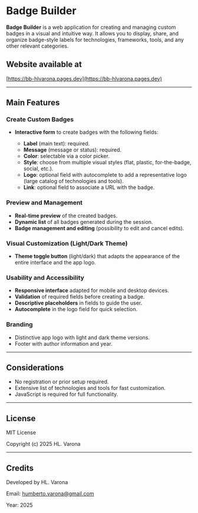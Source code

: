 # Badge Builder

**Badge Builder** is a web application for creating and managing custom badges in a visual and intuitive way. It allows you to display, share, and organize badge-style labels for technologies, frameworks, tools, and any other relevant categories.

## Website available at

[https://bb-hlvarona.pages.dev](https://bb-hlvarona.pages.dev)

---

## Main Features

### Create Custom Badges

- **Interactive form** to create badges with the following fields:

  - **Label** (main text): required.
  - **Message** (message or status): required.
  - **Color**: selectable via a color picker.
  - **Style**: choose from multiple visual styles (flat, plastic, for-the-badge, social, etc.).
  - **Logo**: optional field with autocomplete to add a representative logo (large catalog of technologies and tools).
  - **Link**: optional field to associate a URL with the badge.

### Preview and Management

- **Real-time preview** of the created badges.
- **Dynamic list** of all badges generated during the session.
- **Badge management and editing** (possibility to edit and cancel edits).

### Visual Customization (Light/Dark Theme)

- **Theme toggle button** (light/dark) that adapts the appearance of the entire interface and the app logo.

### Usability and Accessibility

- **Responsive interface** adapted for mobile and desktop devices.
- **Validation** of required fields before creating a badge.
- **Descriptive placeholders** in fields to guide the user.
- **Autocomplete** in the logo field for quick selection.

### Branding

- Distinctive app logo with light and dark theme versions.
- Footer with author information and year.

---

## Considerations

- No registration or prior setup required.
- Extensive list of technologies and tools for fast customization.
- JavaScript is required for full functionality.

---

## License

MIT License

Copyright (c) 2025 HL. Varona

---

## Credits

Developed by HL. Varona

Email: [humberto.varona@gmail.com](mailto:humberto.varona@gmail.com)

Year: 2025

